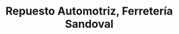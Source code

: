 ---
title: "Repuesto Automotriz, Ferretería Sandoval"
url: /valdivia/repuesto-automotriz-ferreteria-sandoval/
shop: piezas de automóviles
---